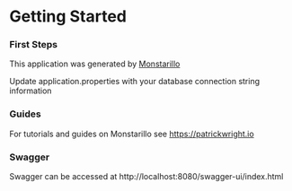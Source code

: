 # Getting Started

### First Steps
This application was generated by [Monstarillo](https://monstarillo.com)

Update application.properties with your database connection string information

### Guides
For tutorials and guides on Monstarillo see https://patrickwright.io

### Swagger

Swagger can be accessed at http://localhost:8080/swagger-ui/index.html

